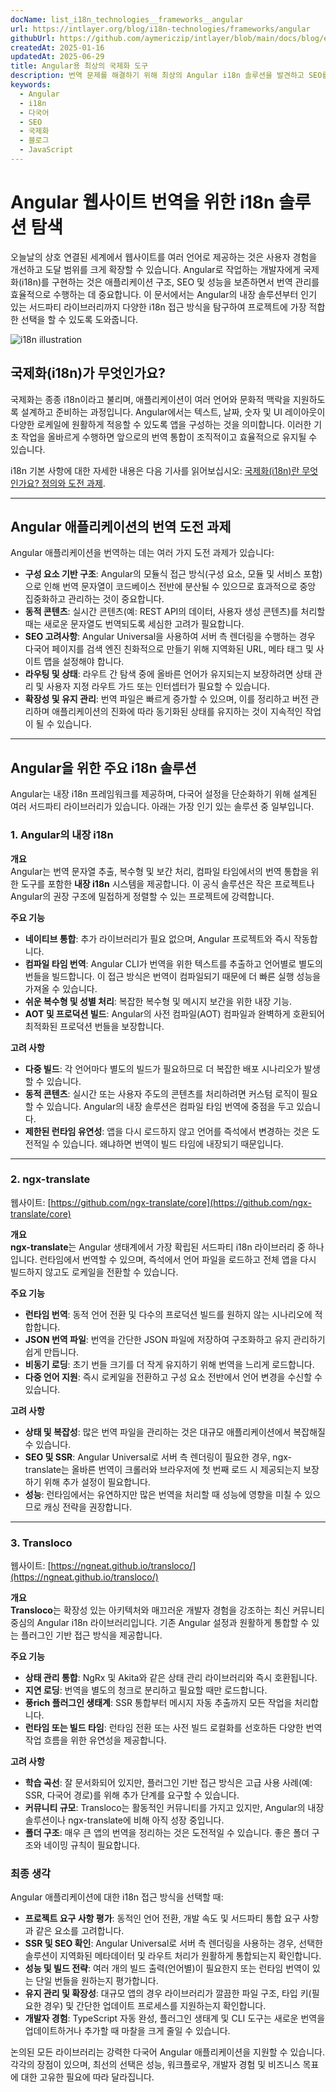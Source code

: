 ```yaml
---
docName: list_i18n_technologies__frameworks__angular
url: https://intlayer.org/blog/i18n-technologies/frameworks/angular
githubUrl: https://github.com/aymericzip/intlayer/blob/main/docs/blog/en/list_i18n_technologies/frameworks/angular.md
createdAt: 2025-01-16
updatedAt: 2025-06-29
title: Angular용 최상의 국제화 도구
description: 번역 문제를 해결하기 위해 최상의 Angular i18n 솔루션을 발견하고 SEO를 향상시키고 전세계 웹 경험을 제공합니다.
keywords:
  - Angular
  - i18n
  - 다국어
  - SEO
  - 국제화
  - 블로그
  - JavaScript
---
```


# Angular 웹사이트 번역을 위한 i18n 솔루션 탐색

오늘날의 상호 연결된 세계에서 웹사이트를 여러 언어로 제공하는 것은 사용자 경험을 개선하고 도달 범위를 크게 확장할 수 있습니다. Angular로 작업하는 개발자에게 국제화(i18n)를 구현하는 것은 애플리케이션 구조, SEO 및 성능을 보존하면서 번역 관리를 효율적으로 수행하는 데 중요합니다. 이 문서에서는 Angular의 내장 솔루션부터 인기 있는 서드파티 라이브러리까지 다양한 i18n 접근 방식을 탐구하여 프로젝트에 가장 적합한 선택을 할 수 있도록 도와줍니다.

![i18n illustration](https://github.com/aymericzip/intlayer/blob/main/docs/blog/assets/i18n.webp)

## 국제화(i18n)가 무엇인가요?

국제화는 종종 i18n이라고 불리며, 애플리케이션이 여러 언어와 문화적 맥락을 지원하도록 설계하고 준비하는 과정입니다. Angular에서는 텍스트, 날짜, 숫자 및 UI 레이아웃이 다양한 로케일에 원활하게 적응할 수 있도록 앱을 구성하는 것을 의미합니다. 이러한 기초 작업을 올바르게 수행하면 앞으로의 번역 통합이 조직적이고 효율적으로 유지될 수 있습니다.

i18n 기본 사항에 대한 자세한 내용은 다음 기사를 읽어보십시오: [국제화(i18n)란 무엇인가요? 정의와 도전 과제](https://github.com/aymericzip/intlayer/blob/main/docs/blog/ko/what_is_internationalization.md).

---

## Angular 애플리케이션의 번역 도전 과제

Angular 애플리케이션을 번역하는 데는 여러 가지 도전 과제가 있습니다:

- **구성 요소 기반 구조**: Angular의 모듈식 접근 방식(구성 요소, 모듈 및 서비스 포함)으로 인해 번역 문자열이 코드베이스 전반에 분산될 수 있으므로 효과적으로 중앙 집중화하고 관리하는 것이 중요합니다.
- **동적 콘텐츠**: 실시간 콘텐츠(예: REST API의 데이터, 사용자 생성 콘텐츠)를 처리할 때는 새로운 문자열도 번역되도록 세심한 고려가 필요합니다.
- **SEO 고려사항**: Angular Universal을 사용하여 서버 측 렌더링을 수행하는 경우 다국어 페이지를 검색 엔진 친화적으로 만들기 위해 지역화된 URL, 메타 태그 및 사이트 맵을 설정해야 합니다.
- **라우팅 및 상태**: 라우트 간 탐색 중에 올바른 언어가 유지되는지 보장하려면 상태 관리 및 사용자 지정 라우트 가드 또는 인터셉터가 필요할 수 있습니다.
- **확장성 및 유지 관리**: 번역 파일은 빠르게 증가할 수 있으며, 이를 정리하고 버전 관리하며 애플리케이션의 진화에 따라 동기화된 상태를 유지하는 것이 지속적인 작업이 될 수 있습니다.

---

## Angular을 위한 주요 i18n 솔루션

Angular는 내장 i18n 프레임워크를 제공하며, 다국어 설정을 단순화하기 위해 설계된 여러 서드파티 라이브러리가 있습니다. 아래는 가장 인기 있는 솔루션 중 일부입니다.

### 1. Angular의 내장 i18n

**개요**  
Angular는 번역 문자열 추출, 복수형 및 보간 처리, 컴파일 타임에서의 번역 통합을 위한 도구를 포함한 **내장 i18n** 시스템을 제공합니다. 이 공식 솔루션은 작은 프로젝트나 Angular의 권장 구조에 밀접하게 정렬할 수 있는 프로젝트에 강력합니다.

**주요 기능**

- **네이티브 통합**: 추가 라이브러리가 필요 없으며, Angular 프로젝트와 즉시 작동합니다.
- **컴파일 타임 번역**: Angular CLI가 번역을 위한 텍스트를 추출하고 언어별로 별도의 번들을 빌드합니다. 이 접근 방식은 번역이 컴파일되기 때문에 더 빠른 실행 성능을 가져올 수 있습니다.
- **쉬운 복수형 및 성별 처리**: 복잡한 복수형 및 메시지 보간을 위한 내장 기능.
- **AOT 및 프로덕션 빌드**: Angular의 사전 컴파일(AOT) 컴파일과 완벽하게 호환되어 최적화된 프로덕션 번들을 보장합니다.

**고려 사항**

- **다중 빌드**: 각 언어마다 별도의 빌드가 필요하므로 더 복잡한 배포 시나리오가 발생할 수 있습니다.
- **동적 콘텐츠**: 실시간 또는 사용자 주도의 콘텐츠를 처리하려면 커스텀 로직이 필요할 수 있습니다. Angular의 내장 솔루션은 컴파일 타임 번역에 중점을 두고 있습니다.
- **제한된 런타임 유연성**: 앱을 다시 로드하지 않고 언어를 즉석에서 변경하는 것은 도전적일 수 있습니다. 왜냐하면 번역이 빌드 타임에 내장되기 때문입니다.

---

### 2. ngx-translate

웹사이트: [https://github.com/ngx-translate/core](https://github.com/ngx-translate/core)

**개요**  
**ngx-translate**는 Angular 생태계에서 가장 확립된 서드파티 i18n 라이브러리 중 하나입니다. 런타임에서 번역할 수 있으며, 즉석에서 언어 파일을 로드하고 전체 앱을 다시 빌드하지 않고도 로케일을 전환할 수 있습니다.

**주요 기능**

- **런타임 번역**: 동적 언어 전환 및 다수의 프로덕션 빌드를 원하지 않는 시나리오에 적합합니다.
- **JSON 번역 파일**: 번역을 간단한 JSON 파일에 저장하여 구조화하고 유지 관리하기 쉽게 만듭니다.
- **비동기 로딩**: 초기 번들 크기를 더 작게 유지하기 위해 번역을 느리게 로드합니다.
- **다중 언어 지원**: 즉시 로케일을 전환하고 구성 요소 전반에서 언어 변경을 수신할 수 있습니다.

**고려 사항**

- **상태 및 복잡성**: 많은 번역 파일을 관리하는 것은 대규모 애플리케이션에서 복잡해질 수 있습니다.
- **SEO 및 SSR**: Angular Universal로 서버 측 렌더링이 필요한 경우, ngx-translate는 올바른 번역이 크롤러와 브라우저에 첫 번째 로드 시 제공되는지 보장하기 위해 추가 설정이 필요합니다.
- **성능**: 런타임에서는 유연하지만 많은 번역을 처리할 때 성능에 영향을 미칠 수 있으므로 캐싱 전략을 권장합니다.

---

### 3. Transloco

웹사이트: [https://ngneat.github.io/transloco/](https://ngneat.github.io/transloco/)

**개요**  
**Transloco**는 확장성 있는 아키텍처와 매끄러운 개발자 경험을 강조하는 최신 커뮤니티 중심의 Angular i18n 라이브러리입니다. 기존 Angular 설정과 원활하게 통합할 수 있는 플러그인 기반 접근 방식을 제공합니다.

**주요 기능**

- **상태 관리 통합**: NgRx 및 Akita와 같은 상태 관리 라이브러리와 즉시 호환됩니다.
- **지연 로딩**: 번역을 별도의 청크로 분리하고 필요할 때만 로드합니다.
- **풍rich 플러그인 생태계**: SSR 통합부터 메시지 자동 추출까지 모든 작업을 처리합니다.
- **런타임 또는 빌드 타임**: 런타임 전환 또는 사전 빌드 로컬화를 선호하든 다양한 번역 작업 흐름을 위한 유연성을 제공합니다.

**고려 사항**

- **학습 곡선**: 잘 문서화되어 있지만, 플러그인 기반 접근 방식은 고급 사용 사례(예: SSR, 다국어 경로)를 위해 추가 단계를 요구할 수 있습니다.
- **커뮤니티 규모**: Transloco는 활동적인 커뮤니티를 가지고 있지만, Angular의 내장 솔루션이나 ngx-translate에 비해 아직 성장 중입니다.
- **폴더 구조**: 매우 큰 앱의 번역을 정리하는 것은 도전적일 수 있습니다. 좋은 폴더 구조와 네이밍 규칙이 필요합니다.

### 최종 생각

Angular 애플리케이션에 대한 i18n 접근 방식을 선택할 때:

- **프로젝트 요구 사항 평가**: 동적인 언어 전환, 개발 속도 및 서드파티 통합 요구 사항과 같은 요소를 고려합니다.
- **SSR 및 SEO 확인**: Angular Universal로 서버 측 렌더링을 사용하는 경우, 선택한 솔루션이 지역화된 메타데이터 및 라우트 처리가 원활하게 통합되는지 확인합니다.
- **성능 및 빌드 전략**: 여러 개의 빌드 출력(언어별)이 필요한지 또는 런타임 번역이 있는 단일 번들을 원하는지 평가합니다.
- **유지 관리 및 확장성**: 대규모 앱의 경우 라이브러리가 깔끔한 파일 구조, 타입 키(필요한 경우) 및 간단한 업데이트 프로세스를 지원하는지 확인합니다.
- **개발자 경험**: TypeScript 자동 완성, 플러그인 생태계 및 CLI 도구는 새로운 번역을 업데이트하거나 추가할 때 마찰을 크게 줄일 수 있습니다.

논의된 모든 라이브러리는 강력한 다국어 Angular 애플리케이션을 지원할 수 있습니다. 각각의 장점이 있으며, 최선의 선택은 성능, 워크플로우, 개발자 경험 및 비즈니스 목표에 대한 고유한 필요에 따라 달라집니다.
